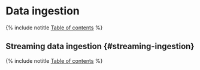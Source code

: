 # Data ingestion

{% include notitle [Table of contents](_includes/toc-table.md) %}

## Streaming data ingestion {#streaming-ingestion}

{% include notitle [Table of contents](_includes/toc-table-streaming.md) %}
